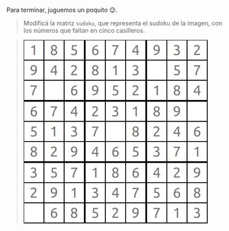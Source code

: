 Para terminar, juguemos un poquito :wink:.

> Modificá la matriz `sudoku`, que representa el sudoku de la imagen, con los números que faltan en cinco casilleros.

> <img src="https://raw.githubusercontent.com/MumukiProject/mumuki-guia-ruby-matrices/master/assets/Screenshot_2019-04-04%20Sudoku%20Generator%20and%20Solver_1554752288751.png" alt="Screenshot_2019-04-04 Sudoku Generator and Solver_1554752288751.png" width="auto" height="auto">
